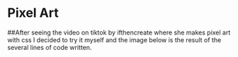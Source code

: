 # Pixel Art

##After seeing the video on tiktok by ifthencreate where she makes pixel art with css I decided to try it myself and the image below is the result of the several lines of code written.
